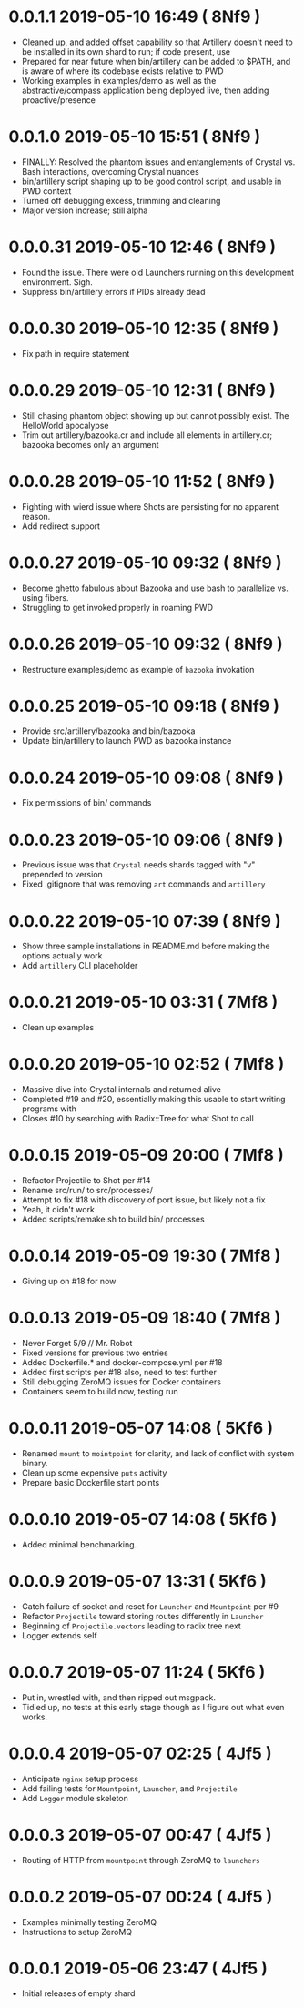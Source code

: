 # 0.0.1.1   2019-05-10 16:49 ( 8Nf9 )
- Cleaned up, and added offset capability so that Artillery doesn't need to be installed in its own shard to run; if code present, use
- Prepared for near future when bin/artillery can be added to $PATH, and is aware of where its codebase exists relative to PWD
- Working examples in examples/demo as well as the abstractive/compass application being deployed live, then adding proactive/presence

# 0.0.1.0   2019-05-10 15:51 ( 8Nf9 )
- FINALLY: Resolved the phantom issues and entanglements of Crystal vs. Bash interactions, overcoming Crystal nuances
- bin/artillery script shaping up to be good control script, and usable in PWD context
- Turned off debugging excess, trimming and cleaning
- Major version increase; still alpha

# 0.0.0.31  2019-05-10 12:46 ( 8Nf9 )
- Found the issue. There were old Launchers running on this development environment. Sigh.
- Suppress bin/artillery errors if PIDs already dead

# 0.0.0.30  2019-05-10 12:35 ( 8Nf9 )
- Fix path in require statement

# 0.0.0.29  2019-05-10 12:31 ( 8Nf9 )
- Still chasing phantom object showing up but cannot possibly exist. The HelloWorld apocalypse
- Trim out artillery/bazooka.cr and include all elements in artillery.cr; bazooka becomes only an argument

# 0.0.0.28  2019-05-10 11:52 ( 8Nf9 )
- Fighting with wierd issue where Shots are persisting for no apparent reason.
- Add redirect support

# 0.0.0.27  2019-05-10 09:32 ( 8Nf9 )
- Become ghetto fabulous about Bazooka and use bash to parallelize vs. using fibers.
- Struggling to get invoked properly in roaming PWD

# 0.0.0.26  2019-05-10 09:32 ( 8Nf9 )
- Restructure examples/demo as example of `bazooka` invokation

# 0.0.0.25  2019-05-10 09:18 ( 8Nf9 )
- Provide src/artillery/bazooka and bin/bazooka
- Update bin/artillery to launch PWD as bazooka instance

# 0.0.0.24  2019-05-10 09:08 ( 8Nf9 )
- Fix permissions of bin/ commands

# 0.0.0.23  2019-05-10 09:06 ( 8Nf9 )
- Previous issue was that `Crystal` needs shards tagged with "v" prepended to version
- Fixed .gitignore that was removing `art` commands and `artillery`

# 0.0.0.22  2019-05-10 07:39 ( 8Nf9 )
- Show three sample installations in README.md before making the options actually work
- Add `artillery` CLI placeholder

# 0.0.0.21  2019-05-10 03:31 ( 7Mf8 )
- Clean up examples

# 0.0.0.20  2019-05-10 02:52 ( 7Mf8 )
- Massive dive into Crystal internals and returned alive
- Completed #19 and #20, essentially making this usable to start writing programs with
- Closes #10 by searching with Radix::Tree for what Shot to call

# 0.0.0.15  2019-05-09 20:00 ( 7Mf8 )
- Refactor Projectile to Shot per #14
- Rename src/run/ to src/processes/
- Attempt to fix #18 with discovery of port issue, but likely not a fix
- Yeah, it didn't work
- Added scripts/remake.sh to build bin/ processes

# 0.0.0.14  2019-05-09 19:30 ( 7Mf8 )
- Giving up on #18 for now

# 0.0.0.13  2019-05-09 18:40 ( 7Mf8 )
- Never Forget 5/9 // Mr. Robot
- Fixed versions for previous two entries
- Added Dockerfile.* and docker-compose.yml per #18
- Added first scripts per #18 also, need to test further
- Still debugging ZeroMQ issues for Docker containers
- Containers seem to build now, testing run

# 0.0.0.11  2019-05-07 14:08 ( 5Kf6 )
- Renamed `mount` to `mointpoint` for clarity, and lack of conflict with system binary.
- Clean up some expensive `puts` activity
- Prepare basic Dockerfile start points

# 0.0.0.10  2019-05-07 14:08 ( 5Kf6 )
- Added minimal benchmarking.

# 0.0.0.9   2019-05-07 13:31 ( 5Kf6 )
- Catch failure of socket and reset for `Launcher` and `Mountpoint` per #9
- Refactor `Projectile` toward storing routes differently in `Launcher`
- Beginning of `Projectile.vectors` leading to radix tree next
- Logger extends self

# 0.0.0.7   2019-05-07 11:24 ( 5Kf6 )
- Put in, wrestled with, and then ripped out msgpack.
- Tidied up, no tests at this early stage though as I figure out what even works.

# 0.0.0.4   2019-05-07 02:25 ( 4Jf5 )
- Anticipate `nginx` setup process
- Add failing tests for `Mountpoint`, `Launcher`, and `Projectile`
- Add `Logger` module skeleton

# 0.0.0.3   2019-05-07 00:47 ( 4Jf5 )
- Routing of HTTP from `mountpoint` through ZeroMQ to `launchers`

# 0.0.0.2   2019-05-07 00:24 ( 4Jf5 )
- Examples minimally testing ZeroMQ
- Instructions to setup ZeroMQ

# 0.0.0.1   2019-05-06 23:47 ( 4Jf5 )
- Initial releases of empty shard